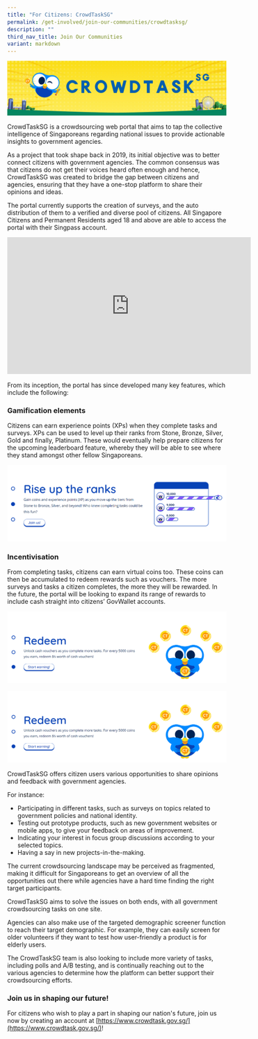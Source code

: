 ```yaml
---
title: "For Citizens: CrowdTaskSG"
permalink: /get-involved/join-our-communities/crowdtasksg/
description: ""
third_nav_title: Join Our Communities
variant: markdown
---
```

![CrowdTaskSG header](/images/Get%20Involved/crowdtasksg%20header.jpg)

CrowdTaskSG is a crowdsourcing web portal that aims to tap the collective intelligence of Singaporeans regarding national issues to provide actionable insights to government agencies. 

As a project that took shape back in 2019, its initial objective was to better connect citizens with government agencies. The common consensus was that citizens do not get their voices heard often enough and hence, CrowdTaskSG was created to bridge the gap between citizens and agencies, ensuring that they have a one-stop platform to share their opinions and ideas.

The portal currently supports the creation of surveys, and the auto distribution of them to a verified and diverse pool of citizens. All Singapore Citizens and Permanent Residents aged 18 and above are able to access the portal with their Singpass account. 

<div class="bp-youtube">
  
<iframe width="560" height="315" src="https://www.youtube.com/embed/2_g8xICttKU" title="YouTube video player" frameborder="0" allow="accelerometer; autoplay; clipboard-write; encrypted-media; gyroscope; picture-in-picture" allowfullscreen=""></iframe>
  
</div>

From its inception, the portal has since developed many key features, which include the following:

### Gamification elements

Citizens can earn experience points (XPs) when they complete tasks and surveys. XPs can be used to level up their ranks from Stone, Bronze, Silver, Gold and finally, Platinum. These would eventually help prepare citizens for the upcoming leaderboard feature, whereby they will be able to see where they stand amongst other fellow Singaporeans.

![CTSG rise up the ranks](/images/Get%20Involved/CTSG_rise_ranks.png)

### Incentivisation

From completing tasks, citizens can earn virtual coins too. These coins can then be accumulated to redeem rewards such as vouchers. The more surveys and tasks a citizen completes, the more they will be rewarded. In the future, the portal will be looking to expand its range of rewards to include cash straight into citizens’ GovWallet accounts.

![CrowdTaskSG - Redeem](/images/programmes/products-and-services/CTSG_redeem.png)

![CTSG redeem](/images/Get%20Involved/CTSG_redeem.png)

CrowdTaskSG offers citizen users various opportunities to share opinions and feedback with government agencies. 

For instance: 
*	Participating in different tasks, such as surveys on topics related to government policies and national identity. 
*	Testing out prototype products, such as new government websites or mobile apps, to give your feedback on areas of improvement. 
*	Indicating your interest in focus group discussions according to your selected topics.
*	Having a say in new projects-in-the-making.

The current crowdsourcing landscape may be perceived as fragmented, making it difficult for Singaporeans to get an overview of all the opportunities out there while agencies have a hard time finding the right target participants. 

CrowdTaskSG aims to solve the issues on both ends, with all government crowdsourcing tasks on one site. 

Agencies can also make use of the targeted demographic screener function to reach their target demographic. For example, they can easily screen for older volunteers if they want to test how user-friendly a product is for elderly users. 

The CrowdTaskSG team is also looking to include more variety of tasks, including polls and A/B testing, and is continually reaching out to the various agencies to determine how the platform can better support their crowdsourcing efforts. 

### Join us in shaping our future!

For citizens who wish to play a part in shaping our nation's future, join us now by creating an account at [https://www.crowdtask.gov.sg/](https://www.crowdtask.gov.sg/)!
